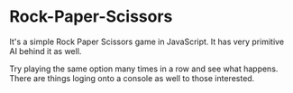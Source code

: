 # Rock-Paper-Scissors
It's a simple Rock Paper Scissors game in JavaScript. It has very primitive AI behind it as well. 

Try playing the same option many times in a row and see what happens. There are things loging onto a console as well to those interested. 
